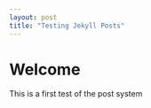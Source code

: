 ```yaml
---
layout: post
title: "Testing Jekyll Posts"
---
```


# Welcome

This is a first test of the post system
